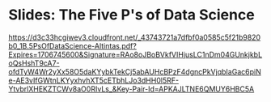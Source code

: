 # Slides: The Five P's of Data Science

https://d3c33hcgiwev3.cloudfront.net/_43743721a7dfbf0a0585c5f21b9820b0_1B.5PsOfDataScience-Altintas.pdf?Expires=1706745600&Signature=RAo8oJBoBVkfVIHjusLC1nDm04GUnkjkbLoQsHshT9cA7-ofdTyW4Wr2yXx58O5daKYybkTekCj5abAUHcBPzF4dgncPkVjqbIaGac6piNe-AE3vIfGWtnLKYyxhvhXT5cETbhLJo3dHH0l5RF-YtvbrlXHEKZTCWv8aO0RIvLs_&Key-Pair-Id=APKAJLTNE6QMUY6HBC5A